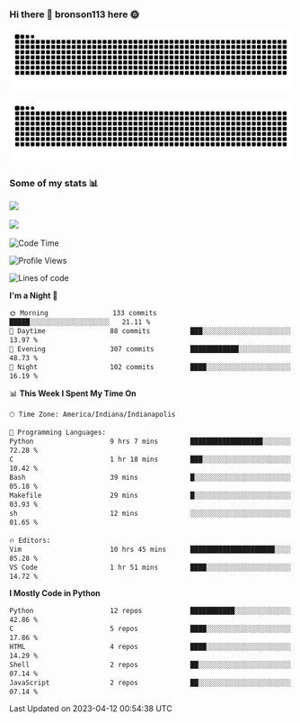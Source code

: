 ### Hi there 👋 bronson113 here 🌞
<div align="center">

![GitHub Snake Light](https://raw.githubusercontent.com/bronson113/bronson113/snake/github-snake.svg#gh-light-mode-only)

![GitHub Snake dark](https://raw.githubusercontent.com/bronson113/bronson113/snake/github-snake-dark.svg#gh-dark-mode-only)

</div>

### Some of my stats 📊
![](https://github-readme-stats-sigma-five.vercel.app/api?username=bronson113&theme=transparent&show_icons=true)

![](https://github-readme-stats-sigma-five.vercel.app/api/top-langs/?username=bronson113&theme=transparent&layout=compact&card_width=445)



<!--START_SECTION:waka-->
![Code Time](http://img.shields.io/badge/Code%20Time-171%20hrs%2043%20mins-blue)

![Profile Views](http://img.shields.io/badge/Profile%20Views-1-blue)

![Lines of code](https://img.shields.io/badge/From%20Hello%20World%20I%27ve%20Written-7.0%20million%20lines%20of%20code-blue)

**I'm a Night 🦉** 

```text
🌞 Morning                133 commits         █████░░░░░░░░░░░░░░░░░░░░   21.11 % 
🌆 Daytime                88 commits          ███░░░░░░░░░░░░░░░░░░░░░░   13.97 % 
🌃 Evening                307 commits         ████████████░░░░░░░░░░░░░   48.73 % 
🌙 Night                  102 commits         ████░░░░░░░░░░░░░░░░░░░░░   16.19 % 
```


📊 **This Week I Spent My Time On** 

```text
🕑︎ Time Zone: America/Indiana/Indianapolis

💬 Programming Languages: 
Python                   9 hrs 7 mins        ██████████████████░░░░░░░   72.28 % 
C                        1 hr 18 mins        ███░░░░░░░░░░░░░░░░░░░░░░   10.42 % 
Bash                     39 mins             █░░░░░░░░░░░░░░░░░░░░░░░░   05.18 % 
Makefile                 29 mins             █░░░░░░░░░░░░░░░░░░░░░░░░   03.93 % 
sh                       12 mins             ░░░░░░░░░░░░░░░░░░░░░░░░░   01.65 % 

🔥 Editors: 
Vim                      10 hrs 45 mins      █████████████████████░░░░   85.28 % 
VS Code                  1 hr 51 mins        ████░░░░░░░░░░░░░░░░░░░░░   14.72 % 
```

**I Mostly Code in Python** 

```text
Python                   12 repos            ███████████░░░░░░░░░░░░░░   42.86 % 
C                        5 repos             ████░░░░░░░░░░░░░░░░░░░░░   17.86 % 
HTML                     4 repos             ████░░░░░░░░░░░░░░░░░░░░░   14.29 % 
Shell                    2 repos             ██░░░░░░░░░░░░░░░░░░░░░░░   07.14 % 
JavaScript               2 repos             ██░░░░░░░░░░░░░░░░░░░░░░░   07.14 % 
```




 Last Updated on 2023-04-12 00:54:38 UTC
<!--END_SECTION:waka-->
